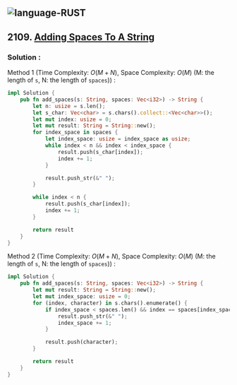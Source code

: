 ![language-RUST](https://img.shields.io/badge/RUST-8d4004?style=for-the-badge&logo=RUST)
---

## 2109. [Adding Spaces To A String](https://leetcode.com/problems/adding-spaces-to-a-string)

### Solution :

Method 1 (Time Complexity: $O(M+N)$, Space Complexity: $O(M)$ (M: the length of `s`, N: the length of `spaces`)) :
```rust
impl Solution {
    pub fn add_spaces(s: String, spaces: Vec<i32>) -> String {
        let n: usize = s.len();
        let s_char: Vec<char> = s.chars().collect::<Vec<char>>();
        let mut index: usize = 0;
        let mut result: String = String::new();
        for index_space in spaces {
            let index_space: usize = index_space as usize;
            while index < n && index < index_space {
                result.push(s_char[index]);
                index += 1;
            }

            result.push_str(&" ");
        }

        while index < n {
            result.push(s_char[index]);
            index += 1;
        }

        return result
    }
}
```

Method 2 (Time Complexity: $O(M+N)$, Space Complexity: $O(M)$ (M: the length of `s`, N: the length of `spaces`)) :
```rust
impl Solution {
    pub fn add_spaces(s: String, spaces: Vec<i32>) -> String {
        let mut result: String = String::new();
        let mut index_space: usize = 0;
        for (index, character) in s.chars().enumerate() {
            if index_space < spaces.len() && index == spaces[index_space] as usize {
                result.push_str(&" ");
                index_space += 1;
            }

            result.push(character);
        }

        return result
    }
}
```
